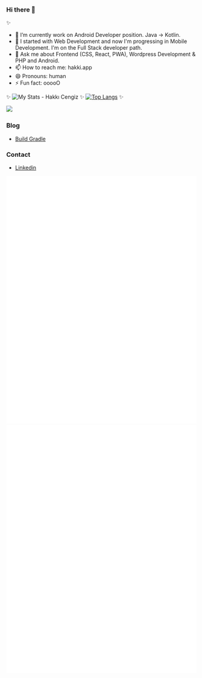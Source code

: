 ### Hi there 👋
✨

- 🔭 I’m currently work on Android Developer position. Java -> Kotlin. 
- 🌱 I started with Web Development and now I'm progressing in Mobile Development. I'm on the Full Stack developer path.
- 💬 Ask me about Frontend (CSS, React, PWA), Wordpress Development & PHP and Android.
- 📫 How to reach me: hakki.app
- 😄 Pronouns: human
- ⚡ Fun fact: ooooO

✨
![My Stats - Hakkı Cengiz](https://github-readme-stats.vercel.app/api?username=hkkcngz&show_icons=true&theme=dark)
✨
[![Top Langs](https://github-readme-stats.vercel.app/api/top-langs/?username=hkkcngz&layout=compact)](https://github.com/hkkcngz/github-readme-stats)
✨

![](https://komarev.com/ghpvc/?username=hkkcngz)


### Blog
- [Build Gradle](https://hakkicengiz.medium.com/android-build-gradle-groovy-3c3764a1d8a5)


### Contact
- [Linkedin](https://www.linkedin.com/in/hkkcngz/)

![imza](https://raw.githubusercontent.com/hkkcngz/hkkcngz/main/signature.svg)
<img src="https://raw.githubusercontent.com/hkkcngz/hkkcngz/main/signature.svg">
